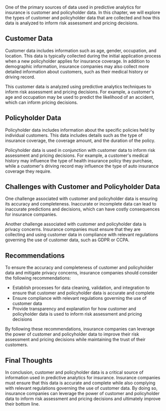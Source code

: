 
One of the primary sources of data used in predictive analytics for insurance is customer and policyholder data. In this chapter, we will explore the types of customer and policyholder data that are collected and how this data is analyzed to inform risk assessment and pricing decisions.

Customer Data
-------------

Customer data includes information such as age, gender, occupation, and location. This data is typically collected during the initial application process when a new policyholder applies for insurance coverage. In addition to demographic information, insurance companies may also collect more detailed information about customers, such as their medical history or driving record.

This customer data is analyzed using predictive analytics techniques to inform risk assessment and pricing decisions. For example, a customer's age and occupation may be used to predict the likelihood of an accident, which can inform pricing decisions.

Policyholder Data
-----------------

Policyholder data includes information about the specific policies held by individual customers. This data includes details such as the type of insurance coverage, the coverage amount, and the duration of the policy.

Policyholder data is used in conjunction with customer data to inform risk assessment and pricing decisions. For example, a customer's medical history may influence the type of health insurance policy they purchase, while a customer's driving record may influence the type of auto insurance coverage they require.

Challenges with Customer and Policyholder Data
----------------------------------------------

One challenge associated with customer and policyholder data is ensuring its accuracy and completeness. Inaccurate or incomplete data can lead to inaccurate predictions and decisions, which can have costly consequences for insurance companies.

Another challenge associated with customer and policyholder data is privacy concerns. Insurance companies must ensure that they are collecting and using customer data in compliance with relevant regulations governing the use of customer data, such as GDPR or CCPA.

Recommendations
---------------

To ensure the accuracy and completeness of customer and policyholder data and mitigate privacy concerns, insurance companies should consider the following recommendations:

* Establish processes for data cleaning, validation, and integration to ensure that customer and policyholder data is accurate and complete
* Ensure compliance with relevant regulations governing the use of customer data
* Provide transparency and explanation for how customer and policyholder data is used to inform risk assessment and pricing decisions

By following these recommendations, insurance companies can leverage the power of customer and policyholder data to improve their risk assessment and pricing decisions while maintaining the trust of their customers.

Final Thoughts
--------------

In conclusion, customer and policyholder data is a critical source of information used in predictive analytics for insurance. Insurance companies must ensure that this data is accurate and complete while also complying with relevant regulations governing the use of customer data. By doing so, insurance companies can leverage the power of customer and policyholder data to inform risk assessment and pricing decisions and ultimately improve their bottom line.

